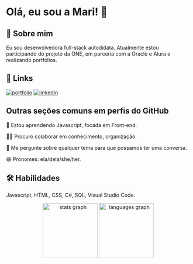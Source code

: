 
# Olá, eu sou a Mari! 🤗


## 🚀 Sobre mim
Eu sou desenvolvedora full-stack autodidata.
Atualmente estou participando do projeto da ONE, em parceria com a Oracle e Alura e realizando portfólios.

## 🔗 Links
[![portfolio](https://img.shields.io/badge/my_portfolio-000?style=for-the-badge&logo=ko-fi&logoColor=white)](https://marimagalhaeslopes.github.io/portfolio/)
[![linkedin](https://img.shields.io/badge/linkedin-0A66C2?style=for-the-badge&logo=linkedin&logoColor=white)](https://www.linkedin.com/in/marianamagalhaeslopes/)

## Outras seções comuns em perfis do GitHub
🧠 Estou aprendendo Javascript, focada em Front-end.

👯‍♀️ Procuro colaborar em conhecimento, organização.

💬 Me pergunte sobre qualquer tema para que possamos ter uma conversa.

😄 Pronomes: ela/dela/she/her.


## 🛠 Habilidades
Javascript, HTML, CSS, C#, SQL, Visual Studio Code.


<div align="center">
  <img src="https://github-readme-stats.vercel.app/api?username=marimagalhaeslopes&hide_title=false&hide_rank=false&show_icons=true&include_all_commits=true&count_private=true&disable_animations=false&theme=dracula&locale=en&hide_border=false" height="150" alt="stats graph"  />
  <img src="https://github-readme-stats.vercel.app/api/top-langs?username=marimagalhaeslopes&locale=en&hide_title=false&layout=compact&card_width=320&langs_count=5&theme=dracula&hide_border=false" height="150" alt="languages graph"  />
</div>
